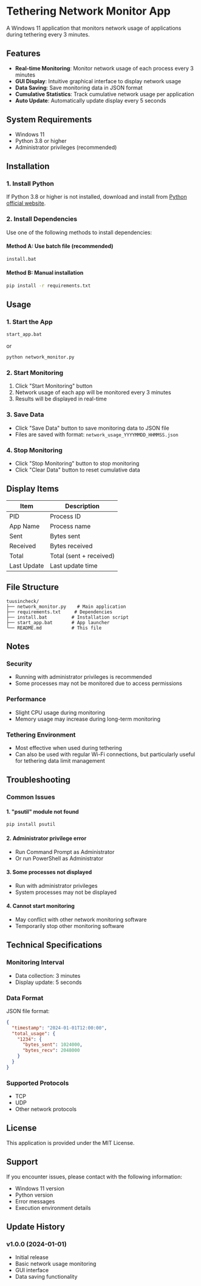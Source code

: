# Tethering Network Monitor App

A Windows 11 application that monitors network usage of applications during tethering every 3 minutes.

## Features

- **Real-time Monitoring**: Monitor network usage of each process every 3 minutes
- **GUI Display**: Intuitive graphical interface to display network usage
- **Data Saving**: Save monitoring data in JSON format
- **Cumulative Statistics**: Track cumulative network usage per application
- **Auto Update**: Automatically update display every 5 seconds

## System Requirements

- Windows 11
- Python 3.8 or higher
- Administrator privileges (recommended)

## Installation

### 1. Install Python
If Python 3.8 or higher is not installed, download and install from [Python official website](https://www.python.org/downloads/).

### 2. Install Dependencies
Use one of the following methods to install dependencies:

#### Method A: Use batch file (recommended)
```cmd
install.bat
```

#### Method B: Manual installation
```cmd
pip install -r requirements.txt
```

## Usage

### 1. Start the App
```cmd
start_app.bat
```
or
```cmd
python network_monitor.py
```

### 2. Start Monitoring
1. Click "Start Monitoring" button
2. Network usage of each app will be monitored every 3 minutes
3. Results will be displayed in real-time

### 3. Save Data
- Click "Save Data" button to save monitoring data to JSON file
- Files are saved with format: `network_usage_YYYYMMDD_HHMMSS.json`

### 4. Stop Monitoring
- Click "Stop Monitoring" button to stop monitoring
- Click "Clear Data" button to reset cumulative data

## Display Items

| Item | Description |
|------|-------------|
| PID | Process ID |
| App Name | Process name |
| Sent | Bytes sent |
| Received | Bytes received |
| Total | Total (sent + received) |
| Last Update | Last update time |

## File Structure

```
tuusincheck/
├── network_monitor.py    # Main application
├── requirements.txt     # Dependencies
├── install.bat         # Installation script
├── start_app.bat       # App launcher
└── README.md           # This file
```

## Notes

### Security
- Running with administrator privileges is recommended
- Some processes may not be monitored due to access permissions

### Performance
- Slight CPU usage during monitoring
- Memory usage may increase during long-term monitoring

### Tethering Environment
- Most effective when used during tethering
- Can also be used with regular Wi-Fi connections, but particularly useful for tethering data limit management

## Troubleshooting

### Common Issues

#### 1. "psutil" module not found
```cmd
pip install psutil
```

#### 2. Administrator privilege error
- Run Command Prompt as Administrator
- Or run PowerShell as Administrator

#### 3. Some processes not displayed
- Run with administrator privileges
- System processes may not be displayed

#### 4. Cannot start monitoring
- May conflict with other network monitoring software
- Temporarily stop other monitoring software

## Technical Specifications

### Monitoring Interval
- Data collection: 3 minutes
- Display update: 5 seconds

### Data Format
JSON file format:
```json
{
  "timestamp": "2024-01-01T12:00:00",
  "total_usage": {
    "1234": {
      "bytes_sent": 1024000,
      "bytes_recv": 2048000
    }
  }
}
```

### Supported Protocols
- TCP
- UDP
- Other network protocols

## License

This application is provided under the MIT License.

## Support

If you encounter issues, please contact with the following information:
- Windows 11 version
- Python version
- Error messages
- Execution environment details

## Update History

### v1.0.0 (2024-01-01)
- Initial release
- Basic network usage monitoring
- GUI interface
- Data saving functionality